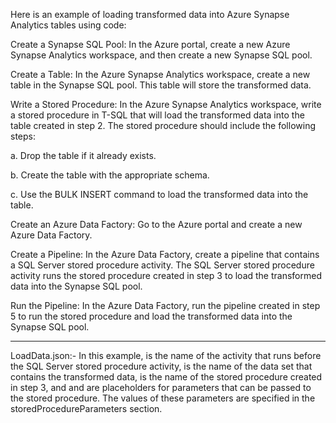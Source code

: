 Here is an example of loading transformed data into Azure Synapse Analytics tables using code:

Create a Synapse SQL Pool: In the Azure portal, create a new Azure Synapse Analytics workspace, and then create a new Synapse SQL pool.

Create a Table: In the Azure Synapse Analytics workspace, create a new table in the Synapse SQL pool. This table will store the transformed data.

Write a Stored Procedure: In the Azure Synapse Analytics workspace, write a stored procedure in T-SQL that will load the transformed data into the table created in step 2. The stored procedure should include the following steps:

a. Drop the table if it already exists.

b. Create the table with the appropriate schema.

c. Use the BULK INSERT command to load the transformed data into the table.

Create an Azure Data Factory: Go to the Azure portal and create a new Azure Data Factory.

Create a Pipeline: In the Azure Data Factory, create a pipeline that contains a SQL Server stored procedure activity. The SQL Server stored procedure activity runs the stored procedure created in step 3 to load the transformed data into the Synapse SQL pool.

Run the Pipeline: In the Azure Data Factory, run the pipeline created in step 5 to run the stored procedure and load the transformed data into the Synapse SQL pool.

-----

LoadData.json:-
In this example, <previousActivity> is the name of the activity that runs before the SQL Server stored procedure activity, <transformedDataSet> is the name of the data set that contains the transformed data, <storedProcedureName> is the name of the stored procedure created in step 3, and <parameter1> and <parameter2> are placeholders for parameters that can be passed to the stored procedure. The values of these parameters are specified in the storedProcedureParameters section.
